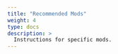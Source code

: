 ```yaml
---
title: "Recommended Mods"
weight: 4
type: docs
description: >
  Instructions for specific mods.
---
```


